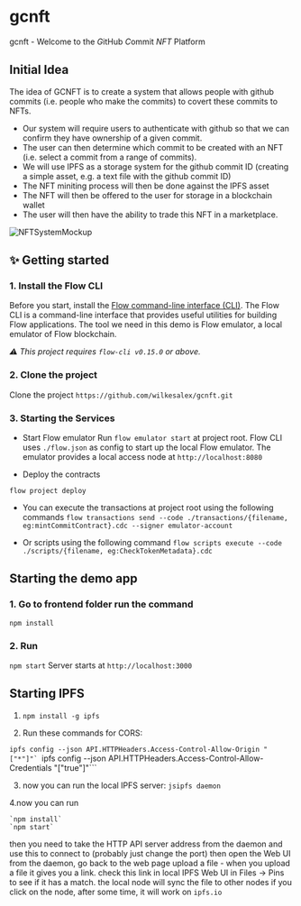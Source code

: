 # gcnft
gcnft - Welcome to the *G*itHub *C*ommit *NFT* Platform


## Initial Idea
The idea of GCNFT is to create a system that allows people with github commits (i.e. people who make the commits) to covert these commits to NFTs.

* Our system will require users to authenticate with github so that we can confirm they have ownership of a given commit.
* The user can then determine which commit to be created with an NFT (i.e. select a commit from a range of commits).
* We will use IPFS as a storage system for the github commit ID (creating a simple asset, e.g. a text file with the github commit ID)
* The NFT miniting process will then be done against the IPFS asset
* The NFT will then be offered to the user for storage in a blockchain wallet
* The user will then have the ability to trade this NFT in a marketplace.





![NFTSystemMockup](https://user-images.githubusercontent.com/1847652/112325267-711db280-8cab-11eb-9b85-ffe5a96263b7.png)

## ✨ Getting started

### 1. Install the Flow CLI

Before you start, install the [Flow command-line interface (CLI)](https://docs.onflow.org/flow-cli).
The Flow CLI is a command-line interface that provides useful utilities for building Flow applications. The tool we need in this demo is Flow emulator, a local emulator of Flow blockchain.

_⚠️ This project requires `flow-cli v0.15.0` or above._

### 2. Clone the project

Clone the project
```https://github.com/wilkesalex/gcnft.git```


### 3. Starting the Services

- Start Flow emulator
Run `flow emulator start` at project root. Flow CLI uses `./flow.json` as config to start up the local Flow emulator.
The emulator provides a local access node at `http://localhost:8080`

- Deploy the contracts

```flow project deploy```

- You can execute the transactions at project root using the following commands
`flow transactions send --code ./transactions/{filename, eg:mintCommitContract}.cdc --signer emulator-account`

- Or scripts using the following command 
`flow scripts execute --code ./scripts/{filename, eg:CheckTokenMetadata}.cdc`

## Starting the demo app

### 1. Go to frontend folder run the command

```npm install```

### 2. Run 

```npm start```
Server starts at `http://localhost:3000`

## Starting IPFS

1. ```npm install -g ipfs```

2. Run these commands for CORS:

```ipfs config --json API.HTTPHeaders.Access-Control-Allow-Origin "["*"]"`
```ipfs config --json API.HTTPHeaders.Access-Control-Allow-Credentials "["true"]"```

3. now you can run the local IPFS server:
```jsipfs daemon```

4.now you can run 

    `npm install`
    `npm start`
then you need to take the HTTP API server address from the daemon and use this to connect to (probably just change the port)
then open the Web UI from the daemon, go back to the web page
upload a file - when you upload a file it gives you a link. check this link in local IPFS Web UI in Files -> Pins to see if it has a match. the local node will sync the file to other nodes
if you click on the node, after some time, it will work on `ipfs.io`